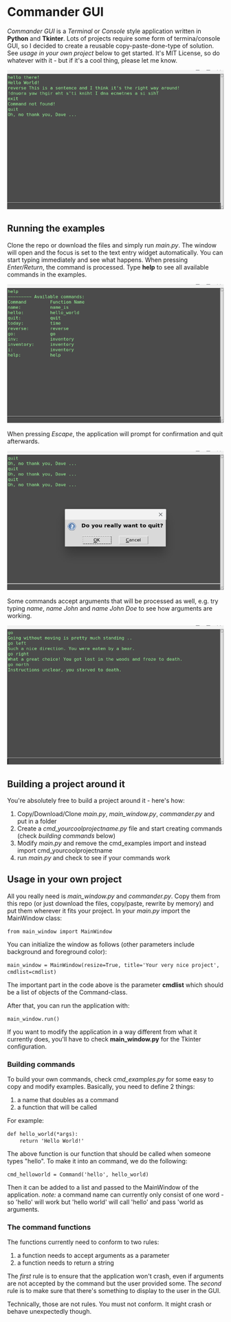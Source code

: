 # Commander GUI

*Commander GUI* is a *Terminal* or *Console* style application written in **Python** and **Tkinter**.
Lots of projects require some form of termina/console GUI, so I decided to create a reusable copy-paste-done-type of solution.
See *usage in your own project* below to get started. It's MIT License, so do whatever with it - but if it's a cool thing, please let me know.

![Main GUI](https://raw.githubusercontent.com/yet-another-alex/Commander-GUI/main/screens/screen.png)

## Running the examples

Clone the repo or download the files and simply run *main.py*.
The window will open and the focus is set to the text entry widget automatically. You can start typing immediately and see what happens.
When pressing *Enter/Return*, the command is processed.
Type **help** to see all available commands in the examples.

![the help command](https://raw.githubusercontent.com/yet-another-alex/Commander-GUI/main/screens/screen_help.png)

When pressing *Escape*, the application will prompt for confirmation and quit afterwards.

![Trying to quit the app](https://raw.githubusercontent.com/yet-another-alex/Commander-GUI/main/screens/screen_quit.png)

Some commands accept arguments that will be processed as well, e.g. try typing *name*, *name John* and *name John Doe* to see how arguments are working.

![Arguments example using the go command](https://raw.githubusercontent.com/yet-another-alex/Commander-GUI/main/screens/screen_go.png)

## Building a project around it

You're absolutely free to build a project around it - here's how:
1. Copy/Download/Clone *main.py*, *main_window.py*, *commander.py* and put in a folder
2. Create a *cmd_yourcoolprojectname.py* file and start creating commands (check *building commands* below)
3. Modify *main.py* and remove the cmd_examples import and instead import cmd_yourcoolprojectname
4. run *main.py* and check to see if your commands work

## Usage in your own project

All you really need is *main_window.py* and *commander.py*.
Copy them from this repo (or just download the files, copy/paste, rewrite by memory) and put them wherever it fits your project.
In your *main.py* import the MainWindow class:

    from main_window import MainWindow

You can initialize the window as follows (other parameters include background and foreground color):

    main_window = MainWindow(resize=True, title='Your very nice project', cmdlist=cmdlist)

The important part in the code above is the parameter **cmdlist** which should be a list of objects of the Command-class.

After that, you can run the application with:

    main_window.run()

If you want to modify the application in a way different from what it currently does, you'll have to check **main_window.py** for the Tkinter configuration.

### Building commands

To build your own commands, check *cmd_examples.py* for some easy to copy and modify examples.
Basically, you need to define 2 things:

1. a name that doubles as a command
2. a function that will be called

For example:

    def hello_world(*args):
        return 'Hello World!'

The above function is our function that should be called when someone types "hello". To make it into an command, we do the following:

    cmd_helloworld = Command('hello', hello_world)

Then it can be added to a list and passed to the MainWindow of the application.
*note:* a command name can currently only consist of one word - so 'hello' will work but 'hello world' will call 'hello' and pass 'world as arguments.

### The command functions

The functions currently need to conform to two rules:

1. a function needs to accept arguments as a parameter
2. a function needs to return a string

The *first* rule is to ensure that the application won't crash, even if arguments are not accepted by the command but the user provided some.
The *second* rule is to make sure that there's something to display to the user in the GUI.

Technically, those are not rules. You must not conform. It might crash or behave unexpectedly though.
